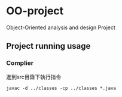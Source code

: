# OO-project
Object-Oriented analysis and design Project

## Project running usage

### Complier 

進到src目錄下執行指令
```shell
javac -d ../classes -cp ../classes *.java
```
